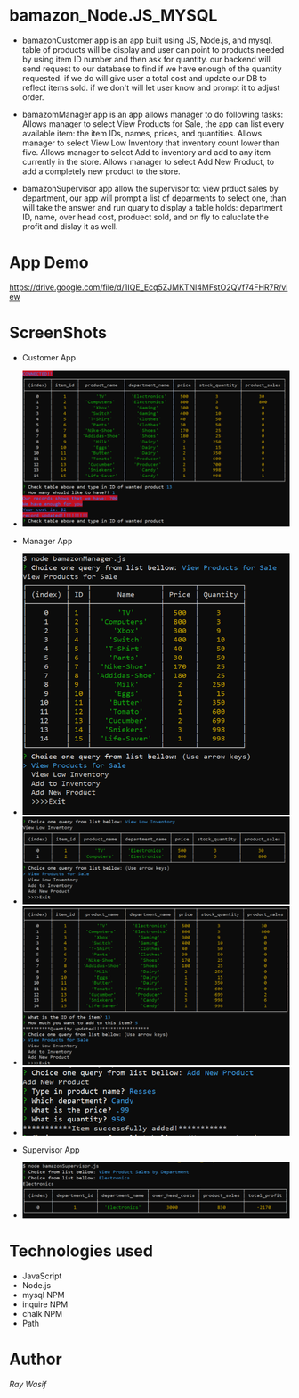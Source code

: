 # bamazon_Node.JS_MYSQL

* bamazonCustomer app 
        is an app built using JS, Node.js, and mysql.
        table of products will be display and user can point to products needed by using item ID number and then ask for quantity.
        our backend will send request to our database to find if we have enough of the quantity requested.
        if we do will give user a total cost and update our DB to reflect items sold.
        if we don't will let user know and prompt it to adjust order.

* bamazomManager app 
        is an app allows manager to do following tasks:
        Allows manager to select View Products for Sale, the app can list every available item: the item IDs, names, prices, and                 quantities.
        Allows manager to select View Low Inventory that inventory count lower than five.
        Allows manager to select Add to inventory and add to any item currently in the store.
        Allows manager to select Add New Product, to add a completely new product to the store.

* bamazonSupervisor app allow the supervisor to:
        view prduct sales by department, 
        our app will prompt a list of deparments to select one, than will take the answer and run quary to display a table holds:
        department ID, name, over head cost, produect sold, and on fly to caluclate the profit and dislay it as well.
# App Demo
https://drive.google.com/file/d/1IQE_Ecq5ZJMKTNl4MFstO2QVf74FHR7R/view

# ScreenShots
* Customer App
- ![](Images/customer.PNG) 
* Manager App
- ![](Images/manager1.PNG)
- ![](Images/manager2.PNG)
- ![](Images/manager3.PNG)
- ![](Images/manager4.PNG)

* Supervisor App
- ![](Images/super1.PNG)

# Technologies used
* JavaScript
* Node.js
* mysql NPM
* inquire NPM
* chalk NPM
* Path
 
 # Author
 *Ray Wasif*



